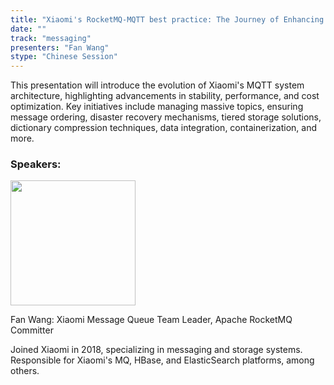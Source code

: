 ```yaml
---
title: "Xiaomi's RocketMQ-MQTT best practice: The Journey of Enhancing Quality and Cost Efficiency"
date: ""
track: "messaging"
presenters: "Fan Wang"
stype: "Chinese Session"
---
```


This presentation will introduce the evolution of Xiaomi's MQTT system architecture, highlighting advancements in stability, performance, and cost optimization. Key initiatives include managing massive topics, ensuring message ordering, disaster recovery mechanisms, tiered storage solutions, dictionary compression techniques, data integration, containerization, and more.

### Speakers:


<img src="https://sessionize.com/image/cae3-400o400o1-GXWj5X6MXUxLT5kfwqCJqB.jpg" width="200" /><br/>

Fan Wang: Xiaomi Message Queue Team Leader, Apache RocketMQ Committer

Joined Xiaomi in 2018, specializing in messaging and storage systems. Responsible for Xiaomi's MQ, HBase, and ElasticSearch platforms, among others.
